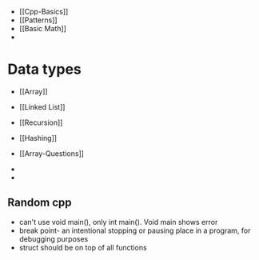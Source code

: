 - [[Cpp-Basics]]
- [[Patterns]]
- [[Basic Math]]
- 
# Data types
- [[Array]]
- [[Linked List]]
- [[Recursion]]
- [[Hashing]]






- [[Array-Questions]]
- 
- 









## Random cpp 
- can't use void main(), only int main(). Void main shows error
- break point- an intentional stopping or pausing place in a program, for debugging purposes
- struct should be on top of all functions